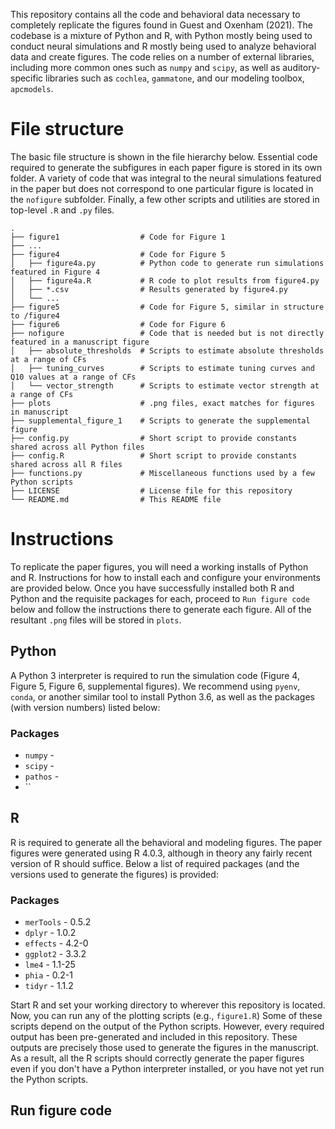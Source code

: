 This repository contains all the code and behavioral data necessary to completely replicate the figures found in Guest and Oxenham (2021). The codebase is a mixture of Python and R, with Python mostly being used to conduct neural simulations and R mostly being used to analyze behavioral data and create figures. The code relies on a number of external libraries, including more common ones such as `numpy` and `scipy`, as well as auditory-specific libraries such as `cochlea`, `gammatone`, and our modeling toolbox, `apcmodels`.

# File structure

The basic file structure is shown in the file hierarchy below. Essential code required to generate the subfigures in each paper figure is stored in its own folder. A variety of code that was integral to the neural simulations featured in the paper but does not correspond to one particular figure is located in the `nofigure` subfolder. Finally, a few other scripts and utilities are stored in top-level `.R` and `.py` files. 

```
.  
├── figure1                  # Code for Figure 1
├── ...  
├── figure4                  # Code for Figure 5
│   ├── figure4a.py          # Python code to generate run simulations featured in Figure 4
│   ├── figure4a.R           # R code to plot results from figure4.py
│   ├── *.csv                # Results generated by figure4.py
│   └── ...      
├── figure5                  # Code for Figure 5, similar in structure to /figure4
├── figure6                  # Code for Figure 6
├── nofigure                 # Code that is needed but is not directly featured in a manuscript figure
│   ├── absolute_thresholds  # Scripts to estimate absolute thresholds at a range of CFs
│   ├── tuning_curves        # Scripts to estimate tuning curves and Q10 values at a range of CFs
│   └── vector_strength      # Scripts to estimate vector strength at a range of CFs
├── plots                    # .png files, exact matches for figures in manuscript
├── supplemental_figure_1    # Scripts to generate the supplemental figure
├── config.py                # Short script to provide constants shared across all Python files
├── config.R                 # Short script to provide constants shared across all R files
├── functions.py             # Miscellaneous functions used by a few Python scripts
├── LICENSE                  # License file for this repository
└── README.md                # This README file
```

# Instructions

To replicate the paper figures, you will need a working installs of Python and R. Instructions for how to install each and configure your environments are provided below. Once you have successfully installed both R and Python and the requisite packages for each, proceed to `Run figure code` below and follow the instructions there to generate each figure. All of the resultant `.png` files will be stored in `plots`. 

## Python

A Python 3 interpreter is required to run the simulation code (Figure 4, Figure 5, Figure 6, supplemental figures). We recommend using `pyenv`, `conda`, or another similar tool to install Python 3.6, as well as the packages (with version numbers) listed below:

### Packages
- `numpy` -
- `scipy` -
- `pathos` -
- ``

## R

R is required to generate all the behavioral and modeling figures. The paper figures were generated using R 4.0.3, although in theory any fairly recent version of R should suffice. Below a list of required packages (and the versions used to generate the figures) is provided:

### Packages
- `merTools` - 0.5.2
- `dplyr` - 1.0.2
- `effects` - 4.2-0
- `ggplot2` - 3.3.2
- `lme4` - 1.1-25
- `phia` - 0.2-1
- `tidyr` - 1.1.2

Start R and set your working directory to wherever this repository is located. Now, you can run any of the plotting scripts (e.g., `figure1.R`) Some of these scripts depend on the output of the Python scripts. However, every required output has been pre-generated and included in this repository. These outputs are precisely those used to generate the figures in the manuscript. As a result, all the R scripts should correctly generate the paper figures even if you don't have a Python interpreter installed, or you have not yet run the Python scripts. 

## Run figure code